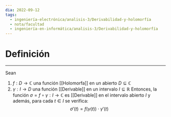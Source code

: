 ```yaml
---
dia: 2022-09-12
tags:
  - ingeniería-electrónica/analisis-3/Derivabilidad-y-holomorfía
  - nota/facultad
  - ingeniería-en-informática/analisis-3/Derivabilidad-y-holomorfía
---
```

# Definición
---
Sean 
1) $f : D \to \mathbb{C}$ una función [[Holomorfa]] en un abierto $D \subseteq \mathbb{C}$
2) $\gamma : I \to D$ una función [[Derivable]] en un intervalo $I \subseteq \mathbb{R}$
Entonces, la función $\sigma = f \circ \gamma : I \to \mathbb{C}$ es [[Derivable]] en el intervalo abierto $I$ y además, para cada $t \in I$ se verifica: $$ \sigma'(t) = f(\gamma(t)) \cdot \gamma'(t) $$
